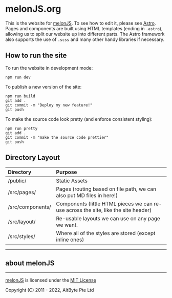 # melonJS.org

This is the website for [melonJS](https://melonjs.org/). To see how to edit it, please see [Astro](https://astro.build). Pages and components are built using HTML templates (ending in `.astro`), allowing us to split our website up into different parts. The Astro framework also supports the use of `.scss` and many other handy libraries if necessary.

## How to run the site

To run the website in development mode:

    npm run dev

To publish a new version of the site:

    npm run build
    git add .
    git commit -m "Deploy my new feature!"
    git push

To make the source code look pretty (and enforce consistent styling):

    npm run pretty
    git add .
    git commit -m "make the source code prettier"
    git push

## Directory Layout

| Directory        | Purpose                                                                             |
| :--------------- | :---------------------------------------------------------------------------------- |
| /public/         | Static Assets                                                                       |
| /src/pages/      | Pages (routing based on file path, we can also put MD files in here!)               |
| /src/components/ | Components (little HTML pieces we can re-use across the site, like the site header) |
| /src/layout/     | Re-usable layouts we can use on any page we want.                                   |
| /src/styles/     | Where all of the styles are stored (except inline ones)                             |

***

## about melonJS
-------------------------------------------------------------------------------

[melonJS](https://github.com/melonjs/melonJS) is licensed under the [MIT License](http://www.opensource.org/licenses/mit-license.php)

Copyright (C) 2011 - 2022, AltByte Pte Ltd
